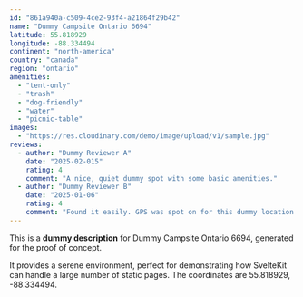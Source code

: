 ```yaml
---
id: "861a940a-c509-4ce2-93f4-a21864f29b42"
name: "Dummy Campsite Ontario 6694"
latitude: 55.818929
longitude: -88.334494
continent: "north-america"
country: "canada"
region: "ontario"
amenities:
  - "tent-only"
  - "trash"
  - "dog-friendly"
  - "water"
  - "picnic-table"
images:
  - "https://res.cloudinary.com/demo/image/upload/v1/sample.jpg"
reviews:
  - author: "Dummy Reviewer A"
    date: "2025-02-015"
    rating: 4
    comment: "A nice, quiet dummy spot with some basic amenities."
  - author: "Dummy Reviewer B"
    date: "2025-01-06"
    rating: 4
    comment: "Found it easily. GPS was spot on for this dummy location."
---
```


This is a **dummy description** for Dummy Campsite Ontario 6694, generated for the proof of concept.

It provides a serene environment, perfect for demonstrating how SvelteKit can handle a large number of static pages. The coordinates are 55.818929, -88.334494.
